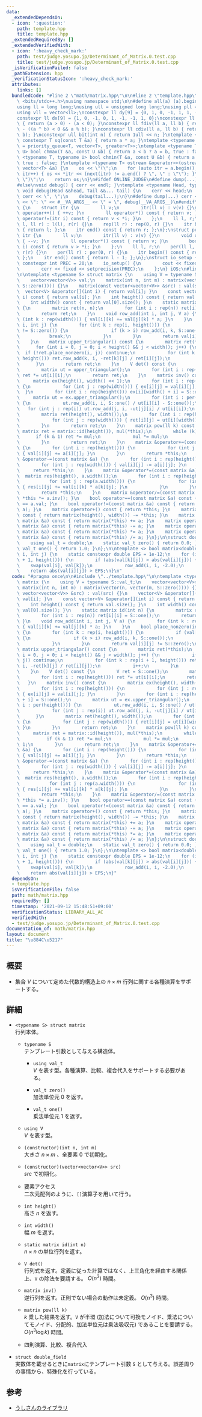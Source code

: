 ```yaml
---
data:
  _extendedDependsOn:
  - icon: ':question:'
    path: template.hpp
    title: template.hpp
  _extendedRequiredBy: []
  _extendedVerifiedWith:
  - icon: ':heavy_check_mark:'
    path: test/judge.yosupo.jp/Determinant_of_Matrix.0.test.cpp
    title: test/judge.yosupo.jp/Determinant_of_Matrix.0.test.cpp
  _isVerificationFailed: false
  _pathExtension: hpp
  _verificationStatusIcon: ':heavy_check_mark:'
  attributes:
    links: []
  bundledCode: "#line 2 \"math/matrix.hpp\"\n\n#line 2 \"template.hpp\"\n\n#include\
    \ <bits/stdc++.h>\nusing namespace std;\n\n#define all(a) (a).begin(), (a).end()\n\
    using ll = long long;\nusing ull = unsigned long long;\nusing pll = pair<ll, ll>;\n\
    using vll = vector<ll>;\nconstexpr ll dy[9] = {0, 1, 0, -1, 1, 1, -1, -1, 0};\n\
    constexpr ll dx[9] = {1, 0, -1, 0, 1, -1, -1, 1, 0};\nconstexpr ll sign(ll a)\
    \ { return (a > 0) - (a < 0); }\nconstexpr ll fdiv(ll a, ll b) { return a / b\
    \ - ((a ^ b) < 0 && a % b); }\nconstexpr ll cdiv(ll a, ll b) { return -fdiv(-a,\
    \ b); }\nconstexpr ull bit(int n) { return 1ull << n; }\ntemplate <typename T>\
    \ constexpr T sq(const T &a) { return a * a; }\ntemplate <typename T> using priority_queue_rev\
    \ = priority_queue<T, vector<T>, greater<T>>;\ntemplate <typename T, typename\
    \ U> bool chmax(T &a, const U &b) { return a < b ? a = b, true : false; }\ntemplate\
    \ <typename T, typename U> bool chmin(T &a, const U &b) { return a > b ? a = b,\
    \ true : false; }\ntemplate <typename T> ostream &operator<<(ostream &os, const\
    \ vector<T> &a) {\n    os << \"(\";\n    for (auto itr = a.begin(); itr != a.end();\
    \ itr++) { os << *itr << (next(itr) != a.end() ? \", \" : \"\"); }\n    os <<\
    \ \")\";\n    return os;\n}\n#ifdef ONLINE_JUDGE\n#define dump(...) (void(0))\n\
    #else\nvoid debug() { cerr << endl; }\ntemplate <typename Head, typename... Tail>\
    \ void debug(Head &&head, Tail &&... tail) {\n    cerr << head;\n    if (sizeof...(Tail))\
    \ cerr << \", \";\n    debug(tail...);\n}\n#define dump(...) cerr << __LINE__\
    \ << \": \" << #__VA_ARGS__ << \" = \", debug(__VA_ARGS__)\n#endif\nstruct rep\
    \ {\n    struct itr {\n        ll v;\n        itr(ll v) : v(v) {}\n        void\
    \ operator++() { ++v; }\n        ll operator*() const { return v; }\n        bool\
    \ operator!=(itr i) const { return v < *i; }\n    };\n    ll l, r;\n    rep(ll\
    \ l, ll r) : l(l), r(r) {}\n    rep(ll r) : rep(0, r) {}\n    itr begin() const\
    \ { return l; };\n    itr end() const { return r; };\n};\nstruct per {\n    struct\
    \ itr {\n        ll v;\n        itr(ll v) : v(v) {}\n        void operator++()\
    \ { --v; }\n        ll operator*() const { return v; }\n        bool operator!=(itr\
    \ i) const { return v > *i; }\n    };\n    ll l, r;\n    per(ll l, ll r) : l(l),\
    \ r(r) {}\n    per(ll r) : per(0, r) {}\n    itr begin() const { return r - 1;\
    \ };\n    itr end() const { return l - 1; };\n};\nstruct io_setup {\n    static\
    \ constexpr int PREC = 20;\n    io_setup() {\n        cout << fixed << setprecision(PREC);\n\
    \        cerr << fixed << setprecision(PREC);\n    };\n} iOS;\n#line 4 \"math/matrix.hpp\"\
    \n\ntemplate <typename S> struct matrix {\n    using V = typename S::val_t;\n\
    \    vector<vector<V>> val;\n    matrix(int n, int m) : matrix(vector(n, vector(m,\
    \ S::zero()))) {}\n    matrix(const vector<vector<V>> &src) : val(src) {}\n  \
    \  vector<V> &operator[](int i) { return val[i]; }\n    const vector<V> &operator[](int\
    \ i) const { return val[i]; }\n    int height() const { return val.size(); }\n\
    \    int width() const { return val[0].size(); }\n    static matrix id(int n)\
    \ {\n        matrix ret(n, n);\n        for (int i : rep(n)) ret[i][i] = S::one();\n\
    \        return ret;\n    }\n    void row_add(int i, int j, V a) {\n        for\
    \ (int k : rep(width())) { val[i][k] += val[j][k] * a; }\n    }\n    bool place_nonzero(int\
    \ i, int j) {\n        for (int k : rep(i, height())) {\n            if (val[k][j]\
    \ != S::zero()) {\n                if (k > i) row_add(i, k, S::one());\n     \
    \           break;\n            }\n        }\n        return val[i][j] != S::zero();\n\
    \    }\n    matrix upper_triangular() const {\n        matrix ret(*this);\n  \
    \      for (int i = 0, j = 0; i < height() && j < width(); j++) {\n          \
    \  if (!ret.place_nonzero(i, j)) continue;\n            for (int k : rep(i + 1,\
    \ height())) ret.row_add(k, i, -ret[k][j] / ret[i][j]);\n            i++;\n  \
    \      }\n        return ret;\n    }\n    V det() const {\n        V ret = S::one();\n\
    \        matrix ut = upper_triangular();\n        for (int i : rep(height()))\
    \ ret *= ut[i][i];\n        return ret;\n    }\n    matrix inv() const {\n   \
    \     matrix ex(height(), width() << 1);\n        for (int i : rep(height()))\
    \ {\n            for (int j : rep(width())) { ex[i][j] = val[i][j]; }\n      \
    \  }\n        for (int i : rep(height())) ex[i][width() + i] = S::one();\n   \
    \     matrix ut = ex.upper_triangular();\n        for (int i : per(height()))\
    \ {\n            ut.row_add(i, i, S::one() / ut[i][i] - S::one());\n         \
    \   for (int j : rep(i)) ut.row_add(j, i, -ut[j][i] / ut[i][i]);\n        }\n\
    \        matrix ret(height(), width());\n        for (int i : rep(height())) {\n\
    \            for (int j : rep(width())) { ret[i][j] = ut[i][width() + j]; }\n\
    \        }\n        return ret;\n    }\n    matrix pow(ll k) const {\n       \
    \ matrix ret = matrix::id(height()), mul(*this);\n        while (k) {\n      \
    \      if (k & 1) ret *= mul;\n            mul *= mul;\n            k >>= 1;\n\
    \        }\n        return ret;\n    }\n    matrix &operator+=(const matrix &a)\
    \ {\n        for (int i : rep(height())) {\n            for (int j : rep(width()))\
    \ { val[i][j] += a[i][j]; }\n        }\n        return *this;\n    }\n    matrix\
    \ &operator-=(const matrix &a) {\n        for (int i : rep(height())) {\n    \
    \        for (int j : rep(width())) { val[i][j] -= a[i][j]; }\n        }\n   \
    \     return *this;\n    }\n    matrix &operator*=(const matrix &a) {\n      \
    \  matrix res(height(), a.width());\n        for (int i : rep(height())) {\n \
    \           for (int j : rep(a.width())) {\n                for (int k : rep(width()))\
    \ { res[i][j] += val[i][k] * a[k][j]; }\n            }\n        }\n        val.swap(res.val);\n\
    \        return *this;\n    }\n    matrix &operator/=(const matrix &a) { return\
    \ *this *= a.inv(); }\n    bool operator==(const matrix &a) const { return val\
    \ == a.val; }\n    bool operator!=(const matrix &a) const { return rel_ops::operator!=(*this,\
    \ a); }\n    matrix operator+() const { return *this; }\n    matrix operator-()\
    \ const { return matrix(height(), width()) -= *this; }\n    matrix operator+(const\
    \ matrix &a) const { return matrix(*this) += a; }\n    matrix operator-(const\
    \ matrix &a) const { return matrix(*this) -= a; }\n    matrix operator*(const\
    \ matrix &a) const { return matrix(*this) *= a; }\n    matrix operator/(const\
    \ matrix &a) const { return matrix(*this) /= a; }\n};\n\nstruct double_field {\n\
    \    using val_t = double;\n    static val_t zero() { return 0.0; }\n    static\
    \ val_t one() { return 1.0; }\n};\n\ntemplate <> bool matrix<double_field>::place_nonzero(int\
    \ i, int j) {\n    static constexpr double EPS = 1e-12;\n    for (int k : rep(i\
    \ + 1, height())) {\n        if (abs(val[k][j]) > abs(val[i][j])) {\n        \
    \    swap(val[i], val[k]);\n            row_add(i, i, -2.0);\n        }\n    }\n\
    \    return abs(val[i][j]) > EPS;\n}\n"
  code: "#pragma once\n\n#include \"../template.hpp\"\n\ntemplate <typename S> struct\
    \ matrix {\n    using V = typename S::val_t;\n    vector<vector<V>> val;\n   \
    \ matrix(int n, int m) : matrix(vector(n, vector(m, S::zero()))) {}\n    matrix(const\
    \ vector<vector<V>> &src) : val(src) {}\n    vector<V> &operator[](int i) { return\
    \ val[i]; }\n    const vector<V> &operator[](int i) const { return val[i]; }\n\
    \    int height() const { return val.size(); }\n    int width() const { return\
    \ val[0].size(); }\n    static matrix id(int n) {\n        matrix ret(n, n);\n\
    \        for (int i : rep(n)) ret[i][i] = S::one();\n        return ret;\n   \
    \ }\n    void row_add(int i, int j, V a) {\n        for (int k : rep(width()))\
    \ { val[i][k] += val[j][k] * a; }\n    }\n    bool place_nonzero(int i, int j)\
    \ {\n        for (int k : rep(i, height())) {\n            if (val[k][j] != S::zero())\
    \ {\n                if (k > i) row_add(i, k, S::one());\n                break;\n\
    \            }\n        }\n        return val[i][j] != S::zero();\n    }\n   \
    \ matrix upper_triangular() const {\n        matrix ret(*this);\n        for (int\
    \ i = 0, j = 0; i < height() && j < width(); j++) {\n            if (!ret.place_nonzero(i,\
    \ j)) continue;\n            for (int k : rep(i + 1, height())) ret.row_add(k,\
    \ i, -ret[k][j] / ret[i][j]);\n            i++;\n        }\n        return ret;\n\
    \    }\n    V det() const {\n        V ret = S::one();\n        matrix ut = upper_triangular();\n\
    \        for (int i : rep(height())) ret *= ut[i][i];\n        return ret;\n \
    \   }\n    matrix inv() const {\n        matrix ex(height(), width() << 1);\n\
    \        for (int i : rep(height())) {\n            for (int j : rep(width()))\
    \ { ex[i][j] = val[i][j]; }\n        }\n        for (int i : rep(height())) ex[i][width()\
    \ + i] = S::one();\n        matrix ut = ex.upper_triangular();\n        for (int\
    \ i : per(height())) {\n            ut.row_add(i, i, S::one() / ut[i][i] - S::one());\n\
    \            for (int j : rep(i)) ut.row_add(j, i, -ut[j][i] / ut[i][i]);\n  \
    \      }\n        matrix ret(height(), width());\n        for (int i : rep(height()))\
    \ {\n            for (int j : rep(width())) { ret[i][j] = ut[i][width() + j];\
    \ }\n        }\n        return ret;\n    }\n    matrix pow(ll k) const {\n   \
    \     matrix ret = matrix::id(height()), mul(*this);\n        while (k) {\n  \
    \          if (k & 1) ret *= mul;\n            mul *= mul;\n            k >>=\
    \ 1;\n        }\n        return ret;\n    }\n    matrix &operator+=(const matrix\
    \ &a) {\n        for (int i : rep(height())) {\n            for (int j : rep(width()))\
    \ { val[i][j] += a[i][j]; }\n        }\n        return *this;\n    }\n    matrix\
    \ &operator-=(const matrix &a) {\n        for (int i : rep(height())) {\n    \
    \        for (int j : rep(width())) { val[i][j] -= a[i][j]; }\n        }\n   \
    \     return *this;\n    }\n    matrix &operator*=(const matrix &a) {\n      \
    \  matrix res(height(), a.width());\n        for (int i : rep(height())) {\n \
    \           for (int j : rep(a.width())) {\n                for (int k : rep(width()))\
    \ { res[i][j] += val[i][k] * a[k][j]; }\n            }\n        }\n        val.swap(res.val);\n\
    \        return *this;\n    }\n    matrix &operator/=(const matrix &a) { return\
    \ *this *= a.inv(); }\n    bool operator==(const matrix &a) const { return val\
    \ == a.val; }\n    bool operator!=(const matrix &a) const { return rel_ops::operator!=(*this,\
    \ a); }\n    matrix operator+() const { return *this; }\n    matrix operator-()\
    \ const { return matrix(height(), width()) -= *this; }\n    matrix operator+(const\
    \ matrix &a) const { return matrix(*this) += a; }\n    matrix operator-(const\
    \ matrix &a) const { return matrix(*this) -= a; }\n    matrix operator*(const\
    \ matrix &a) const { return matrix(*this) *= a; }\n    matrix operator/(const\
    \ matrix &a) const { return matrix(*this) /= a; }\n};\n\nstruct double_field {\n\
    \    using val_t = double;\n    static val_t zero() { return 0.0; }\n    static\
    \ val_t one() { return 1.0; }\n};\n\ntemplate <> bool matrix<double_field>::place_nonzero(int\
    \ i, int j) {\n    static constexpr double EPS = 1e-12;\n    for (int k : rep(i\
    \ + 1, height())) {\n        if (abs(val[k][j]) > abs(val[i][j])) {\n        \
    \    swap(val[i], val[k]);\n            row_add(i, i, -2.0);\n        }\n    }\n\
    \    return abs(val[i][j]) > EPS;\n}"
  dependsOn:
  - template.hpp
  isVerificationFile: false
  path: math/matrix.hpp
  requiredBy: []
  timestamp: '2021-09-12 15:48:51+09:00'
  verificationStatus: LIBRARY_ALL_AC
  verifiedWith:
  - test/judge.yosupo.jp/Determinant_of_Matrix.0.test.cpp
documentation_of: math/matrix.hpp
layout: document
title: "\u884C\u5217"
---
```


## 概要
- 集合 $V$ について定めた代数的構造上の $n \times m$ 行列に関する各種演算をサポートする。

## 詳細
- `<typename S> struct matrix`  
    行列本体。

    - `typename S`  
        テンプレート引数として与える構造体。

        - `using val_t`  
            $V$ を表す型。各種演算、比較、複合代入をサポートする必要がある。

        - `val_t zero()`  
            加法単位元 $0$ を返す。
        
        - `val_t one()`  
            乗法単位元 $1$ を返す。

    - `using V`  
        $V$ を表す型。

    - `(constructor)(int n, int m)`  
        大きさ $n \times m$ 、全要素 $\mathrm{0}$ で初期化。

    - `(constructor)(vector<vector<V>> src)`  
        $src$ で初期化。

    - 要素アクセス  
        二次元配列のように、`[]`演算子を用いて行う。

    - `int height()`  
        高さ $n$ を返す。

    - `int width()`  
        幅 $m$ を返す。

    - `static matrix id(int n)`  
        $n \times n$ の単位行列を返す。

    - `V det()`  
        行列式を返す。定義に従った計算ではなく、上三角化を経由する関係上、`V` の除法を要請する。 $O(n^3)$ 時間。

    - `matrix inv()`  
        逆行列を返す。正則でない場合の動作は未定義。 $O(n^3)$ 時間。

    - `matrix pow(ll k)`  
        $k$ 乗した結果を返す。`V` が半環 (加法について可換モノイド、乗法についてモノイド、分配的、加法単位元は乗法吸収元) であることを要請する。 $O(n^3 \log k)$ 時間。

    - 四則演算、比較、複合代入

- `struct double_field`  
    実数体を載せるときに`matrix`にテンプレート引数 `S` として与える。誤差周りの事情から、特殊化を行っている。

## 参考
- [うしさんのライブラリ](https://ei1333.github.io/library/math/matrix/matrix.cpp)